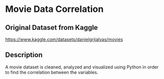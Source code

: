 # Movie Data Correlation

## Original Dataset from Kaggle

https://www.kaggle.com/datasets/danielgrijalvas/movies

## Description

A movie dataset is cleaned, analyzed and visualized using Python in order to find the correlation between the variables.
